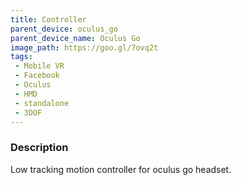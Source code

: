 ```yaml
---
title: Controller
parent_device: oculus_go
parent_device_name: Oculus Go
image_path: https://goo.gl/7ovq2t
tags:
 - Mobile VR
 - Facebook
 - Oculus
 - HMD
 - standalone
 - 3DOF
---
```


### Description

Low tracking motion controller for oculus go headset.
